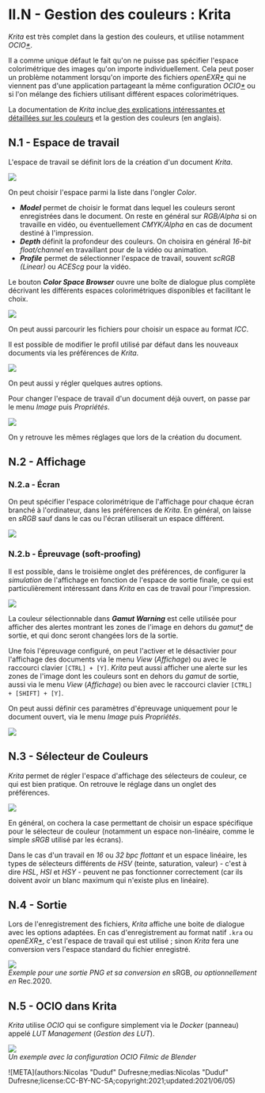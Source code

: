 # II.N - Gestion des couleurs : Krita

*Krita* est très complet dans la gestion des couleurs, et utilise notamment *OCIO[\*](ZZ-vocabulaire.md)*.

Il a comme unique défaut le fait qu'on ne puisse pas spécifier l'espace colorimétrique des images qu'on importe individuellement. Cela peut poser un problème notamment lorsqu'on importe des fichiers *openEXR[\*](ZZ-vocabulaire.md)* qui ne viennent pas d'une application partageant la même configuration *OCIO[\*](ZZ-vocabulaire.md)* ou si l'on mélange des fichiers utilisant différent espaces colorimétriques.

La documentation de *Krita* inclue[ des explications intéressantes et détaillées sur les couleurs](https://docs.krita.org/en/general_concepts/colors.html) et la gestion des couleurs (en anglais).

## N.1 - Espace de travail

L'espace de travail se définit lors de la création d'un document *Krita*.

![](img/krita/doc.png)

On peut choisir l'espace parmi la liste dans l'ongler *Color*.

- ***Model*** permet de choisir le format dans lequel les couleurs seront enregistrées dans le document. On reste en général sur *RGB/Alpha* si on travaille en vidéo, ou éventuellement *CMYK/Alpha* en cas de document destiné à l'impression.
- ***Depth*** définit la profondeur des couleurs. On choisira en général *16-bit float/channel* en travaillant pour de la vidéo ou animation.
- ***Profile*** permet de sélectionner l'espace de travail, souvent *scRGB (Linear)* ou *ACEScg* pour la vidéo.

Le bouton ***Color Space Browser*** ouvre une boîte de dialogue plus complète décrivant les différents espaces colorimétriques disponibles et facilitant le choix.

![](img/krita/browser.png)

On peut aussi parcourir les fichiers pour choisir un espace au format *ICC*.

Il est possible de modifier le profil utilisé par défaut dans les nouveaux documents via les préférences de *Krita*.

![](img/krita/settings1.png)

On peut aussi y régler quelques autres options.

Pour changer l'espace de travail d'un document déjà ouvert, on passe par le menu *Image* puis *Propriétés*.

![](img/krita/workingspace.png)

On y retrouve les mêmes réglages que lors de la création du document.

## N.2 - Affichage

### N.2.a - Écran

On peut spécifier l'espace colorimétrique de l'affichage pour chaque écran branché à l'ordinateur, dans les préférences de *Krita*. En général, on laisse en *sRGB* sauf dans le cas ou l'écran utiliserait un espace différent.

![](img/krita/settings2.png)

### N.2.b - Épreuvage (soft-proofing)

Il est possible, dans le troisième onglet des préférences, de configurer la *simulation* de l'affichage en fonction de l'espace de sortie finale, ce qui est particulièrement intéressant dans *Krita* en cas de travail pour l'impression.

![](img/krita/settings3.png)

La couleur sélectionnable dans ***Gamut Warning*** est celle utilisée pour afficher des alertes montrant les zones de l'image en dehors du *gamut[\*](ZZ-vocabulaire.md)* de sortie, et qui donc seront changées lors de la sortie.

Une fois l'épreuvage configuré, on peut l'activer et le désactivier pour l'affichage des documents via le menu *View* (*Affichage*) ou avec le raccourci clavier `[CTRL] + [Y]`. *Krita* peut aussi afficher une alerte sur les zones de l'image dont les couleurs sont en dehors du *gamut* de sortie, aussi via le menu *View* (*Affichage*) ou bien avec le raccourci clavier `[CTRL] + [SHIFT] + [Y]`.

On peut aussi définir ces paramètres d'épreuvage uniquement pour le document ouvert, via le menu *Image* puis *Propriétés*.

![](img/krita/doc-softproofing.png)

## N.3 - Sélecteur de Couleurs

*Krita* permet de régler l'espace d'affichage des sélecteurs de couleur, ce qui est bien pratique. On retrouve le réglage dans un onglet des préférences.

![](img/krita/picker.png)

En général, on cochera la case permettant de choisir un espace spécifique pour le sélecteur de couleur (notamment un espace non-linéaire, comme le simple *sRGB* utilisé par les écrans).

Dans le cas d'un travail en *16* ou *32 bpc flottant* et un espace linéaire, les types de sélecteurs différents de *HSV* (teinte, saturation, valeur) - c'est à dire *HSL*, *HSI* et *HSY* - peuvent ne pas fonctionner correctement (car ils doivent avoir un blanc maximum qui n'existe plus en linéaire).

## N.4 - Sortie

Lors de l'enregistrement des fichiers, *Krita* affiche une boite de dialogue avec les options adaptées. En cas d'enregistrement au format natif `.kra` ou *openEXR[\*](ZZ-vocabulaire.md)*, c'est l'espace de travail qui est utilisé ; sinon *Krita* fera une conversion vers l'espace standard du fichier enregistré.

![](img/krita/output.png)  
*Exemple pour une sortie PNG et sa conversion en* sRGB, *ou optionnellement en* Rec.2020.

## N.5 - OCIO dans Krita

*Krita* utilise *OCIO* qui se configure simplement via le *Docker* (panneau) appelé *LUT Management* (*Gestion des LUT*).

![](img/krita/ocio.png)  
*Un exemple avec la configuration OCIO Filmic de Blender*

![META](authors:Nicolas "Duduf" Dufresne;medias:Nicolas "Duduf" Dufresne;license:CC-BY-NC-SA;copyright:2021;updated:2021/06/05)
